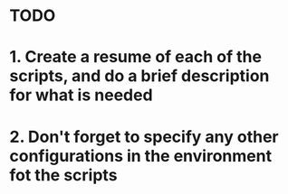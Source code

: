 # TODO
# 1. Create a resume of each of the scripts, and do a brief description for what is needed
# 2. Don't forget to specify any other configurations in the environment fot the scripts
